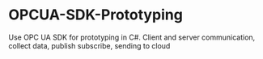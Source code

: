 # OPCUA-SDK-Prototyping
Use OPC UA SDK for prototyping in C#. Client and server communication, collect data, publish subscribe, sending to cloud 

